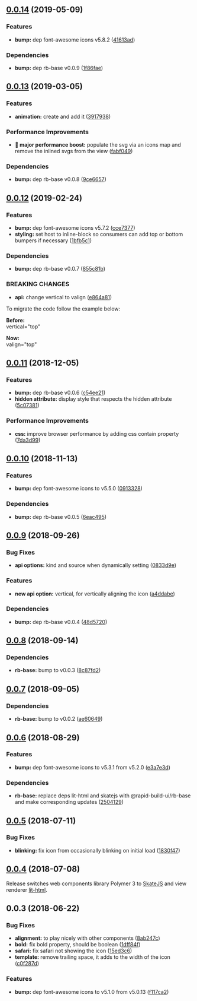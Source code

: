 ## [0.0.14](https://github.com/rapid-build-ui/rb-icon/compare/v0.0.13...v0.0.14) (2019-05-09)


### Features

* **bump:** dep font-awesome icons v5.8.2 ([41613ad](https://github.com/rapid-build-ui/rb-icon/commit/41613ad))


### Dependencies

* **bump:** dep rb-base v0.0.9 ([1f86fae](https://github.com/rapid-build-ui/rb-icon/commit/1f86fae))



## [0.0.13](https://github.com/rapid-build-ui/rb-icon/compare/v0.0.12...v0.0.13) (2019-03-05)


### Features

* **animation:** create and add it ([3917938](https://github.com/rapid-build-ui/rb-icon/commit/3917938))


### Performance Improvements

* **🚀 major performance boost:** populate the svg via an icons map and remove the inlined svgs from the view ([fabf049](https://github.com/rapid-build-ui/rb-icon/commit/fabf049))


### Dependencies

* **bump:** dep rb-base v0.0.8 ([9ce6657](https://github.com/rapid-build-ui/rb-icon/commit/9ce6657))



## [0.0.12](https://github.com/rapid-build-ui/rb-icon/compare/v0.0.11...v0.0.12) (2019-02-24)


### Features

* **bump:** dep font-awesome icons v5.7.2 ([cce7377](https://github.com/rapid-build-ui/rb-icon/commit/cce7377))
* **styling:** set host to inline-block so consumers can add top or bottom bumpers if necessary ([1bfb5c1](https://github.com/rapid-build-ui/rb-icon/commit/1bfb5c1))


### Dependencies

* **bump:** dep rb-base v0.0.7 ([855c81b](https://github.com/rapid-build-ui/rb-icon/commit/855c81b))


### BREAKING CHANGES

* **api:** change vertical to valign ([e864a81](https://github.com/rapid-build-ui/rb-icon/commit/e864a81))

To migrate the code follow the example below:

**Before:**  
vertical="top"

**Now:**  
valign="top"



## [0.0.11](https://github.com/rapid-build-ui/rb-icon/compare/v0.0.10...v0.0.11) (2018-12-05)


### Features

* **bump:** dep rb-base v0.0.6 ([c54ee21](https://github.com/rapid-build-ui/rb-icon/commit/c54ee21))
* **hidden attribute:** display style that respects the hidden attribute ([5c07381](https://github.com/rapid-build-ui/rb-icon/commit/5c07381))


### Performance Improvements

* **css:** improve browser performance by adding css contain property ([7da3d99](https://github.com/rapid-build-ui/rb-icon/commit/7da3d99))



## [0.0.10](https://github.com/rapid-build-ui/rb-icon/compare/v0.0.9...v0.0.10) (2018-11-13)


### Features

* **bump:** dep font-awesome icons to v5.5.0 ([0913328](https://github.com/rapid-build-ui/rb-icon/commit/0913328))


### Dependencies

* **bump:** dep rb-base v0.0.5 ([6eac495](https://github.com/rapid-build-ui/rb-icon/commit/6eac495))



## [0.0.9](https://github.com/rapid-build-ui/rb-icon/compare/v0.0.8...v0.0.9) (2018-09-26)


### Bug Fixes

* **api options:** kind and source when dynamically setting ([0833d9e](https://github.com/rapid-build-ui/rb-icon/commit/0833d9e))


### Features

* **new api option:** vertical, for vertically aligning the icon ([a4ddabe](https://github.com/rapid-build-ui/rb-icon/commit/a4ddabe))


### Dependencies

* **bump:** dep rb-base v0.0.4 ([48d5720](https://github.com/rapid-build-ui/rb-icon/commit/48d5720))



## [0.0.8](https://github.com/rapid-build-ui/rb-icon/compare/v0.0.7...v0.0.8) (2018-09-14)


### Dependencies

* **rb-base:** bump to v0.0.3 ([8c87fd2](https://github.com/rapid-build-ui/rb-icon/commit/8c87fd2))



## [0.0.7](https://github.com/rapid-build-ui/rb-icon/compare/v0.0.6...v0.0.7) (2018-09-05)


### Dependencies

* **rb-base:** bump to v0.0.2 ([ae60649](https://github.com/rapid-build-ui/rb-icon/commit/ae60649))



## [0.0.6](https://github.com/rapid-build-ui/rb-icon/compare/v0.0.5...v0.0.6) (2018-08-29)


### Features

* **bump:** dep font-awesome icons to v5.3.1 from v5.2.0 ([e3a7e3d](https://github.com/rapid-build-ui/rb-icon/commit/e3a7e3d))


### Dependencies

* **rb-base:** replace deps lit-html and skatejs with @rapid-build-ui/rb-base and make corresponding updates ([2504129](https://github.com/rapid-build-ui/rb-icon/commit/2504129))



## [0.0.5](https://github.com/rapid-build-ui/rb-icon/compare/v0.0.4...v0.0.5) (2018-07-11)


### Bug Fixes

* **blinking:** fix icon from occasionally blinking on initial load ([1830f47](https://github.com/rapid-build-ui/rb-icon/commit/1830f47))



## [0.0.4](https://github.com/rapid-build-ui/rb-icon/compare/v0.0.3...v0.0.4) (2018-07-08)


Release switches web components library Polymer 3 to
[SkateJS](http://skatejs.netlify.com/) and view renderer
[lit-html](https://polymer.github.io/lit-html/).



## 0.0.3 (2018-06-22)


### Bug Fixes

* **alignment:** to play nicely with other components ([8ab247c](https://github.com/rapid-build-ui/rb-icon/commit/8ab247c))
* **bold:** fix bold property, should be boolean ([1dff84f](https://github.com/rapid-build-ui/rb-icon/commit/1dff84f))
* **safari:** fix safari not showing the icon ([15ed3c6](https://github.com/rapid-build-ui/rb-icon/commit/15ed3c6))
* **template:** remove trailing space, it adds to the width of the icon ([c0f287d](https://github.com/rapid-build-ui/rb-icon/commit/c0f287d))


### Features

* **bump:** dep font-awesome icons to v5.1.0 from v5.0.13 ([f117ca2](https://github.com/rapid-build-ui/rb-icon/commit/f117ca2))


